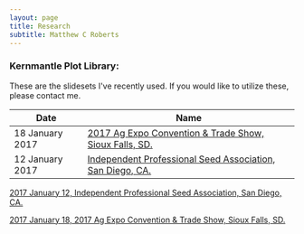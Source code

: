 ```yaml
---
layout: page
title: Research
subtitle: Matthew C Roberts
---
```


### Kernmantle Plot Library:

These are the slidesets I've recently used. If you would like to utilize these, please contact me.

| Date | Name |
| ---- | ---- |
| 18 January 2017 | [2017 Ag Expo Convention & Trade Show, Sioux Falls, SD.](../img/slides/20170118-www.pdf) |
| 12 January 2017 | [Independent Professional Seed Association, San Diego, CA.](../img/slides/20170112-www.pdf) |

[2017 January 12, Independent Professional Seed Association, San Diego, CA.](../img/slides/20170112-www.pdf)

[2017 January 18, 2017 Ag Expo Convention & Trade Show, Sioux Falls, SD.](../img/slides/20170118-www.pdf)